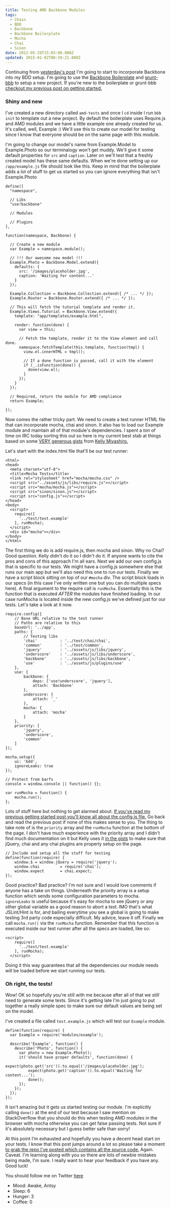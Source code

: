 ```yaml
---
title: Testing AMD Backbone Modules
tags:
  - Chain
  - BDD
  - Backbone
  - Backbone Boilerplate
  - Mocha
  - Chai
  - Sinon
date: 2012-05-29T15:03:00.000Z
updated: 2015-01-02T08:59:21.000Z
---
```


Continuing from [yesterday's post](http://robdodson.me/blog/2012/05/28/mocking-requests-with-mocha-chai-and-sinon/) I'm going to start to incorporate Backbone into my BDD setup. I'm going to use the [Backbone Boilerplate](https://github.com/tbranyen/backbone-boilerplate) and [grunt-bbb](https://github.com/backbone-boilerplate/grunt-bbb) to setup a new project. If you're new to the boilerplate or grunt-bbb [checkout my previous post on getting started.](http://robdodson.me/blog/2012/05/17/getting-familiar-with-backbone-boilerplate/)

### Shiny and new

I've created a new directory called `amd-tests` and once I `cd` inside I run `bbb init` to template out a new project. By default the boilerplate uses Require.js and AMD modules and we have a little example one already created for us. It's called, well, Example :) We'll use this to create our model for testing since I know that everyone should be on the same page with this module.

I'm going to change our model's name from Example.Model to Example.Photo so our terminalogy won't get muddy. We'll give it some default properties for `src` and `caption`. Later on we'll test that a freshly created model has these same defaults. When we're done setting up our `/app/example.js` file should look like this. Keep in mind that the boilerplate adds a lot of stuff to get us started so you can ignore everything that isn't Example.Photo

    define([
      "namespace",
    
      // Libs
      "use!backbone"
    
      // Modules
    
      // Plugins
    ],
    
    function(namespace, Backbone) {
    
      // Create a new module
      var Example = namespace.module();
    
      // !!! Our awesome new model !!!
      Example.Photo = Backbone.Model.extend({
        defaults: {
          src: '/images/placeholder.jpg',
          caption: 'Waiting for content...'
        }
      });
    
      Example.Collection = Backbone.Collection.extend({ /* ... */ });
      Example.Router = Backbone.Router.extend({ /* ... */ });
    
      // This will fetch the tutorial template and render it.
      Example.Views.Tutorial = Backbone.View.extend({
        template: "app/templates/example.html",
    
        render: function(done) {
          var view = this;
    
          // Fetch the template, render it to the View element and call done.
          namespace.fetchTemplate(this.template, function(tmpl) {
            view.el.innerHTML = tmpl();
    
            // If a done function is passed, call it with the element
            if (_.isFunction(done)) {
              done(view.el);
            }
          });
        }
      });
    
      // Required, return the module for AMD compliance
      return Example;
    
    });
    

Now comes the rather tricky part. We need to create a test runner HTML file that can incorporate mocha, chai and sinon. It also has to load our Example module and maintain all of that module's dependencies. I spent a *ton* of time on IRC today sorting this out so here is my current best stab at things based on some [VERY generous gists](https://gist.github.com/2655876) from [Kelly Miyashiro.](https://github.com/kmiyashiro)

Let's start with the index.html file that'll be our test runner:

    <html>
    <head>
      <meta charset="utf-8">
      <title>Mocha Tests</title>
      <link rel="stylesheet" href="mocha/mocha.css" />
      <script src="../assets/js/libs/require.js"></script>
      <script src="mocha/mocha.js"></script>
      <script src="sinon/sinon.js"></script>
      <script src="config.js"></script>
    </head>
    <body>
      <script>
        require([
          '../test/test.example'
        ], runMocha);
      </script>
      <div id="mocha"></div>
    </body>
    </html>
    

The first thing we do is add require.js, then mocha and sinon. Why no Chai? Good question. Kelly didn't do it so I didn't do it. If anyone wants to cite the pros and cons of this approach I'm all ears. Next we add our own config.js that is specific to our tests. We might have a config.js somewhere else that runs our main app but we'll also need this one to run our tests. Finally we have a script block sitting on top of our `#mocha` div. The script block loads in our specs (in this case I've only written one but you can do multiple specs here). A final argument to the require call is `runMocha`. Essentially this is the function that is executed *AFTER* the modules have finished loading. In our case runMocha is located inside the new config.js we've defined just for our tests. Let's take a look at it now.

    require.config({
        // Base URL relative to the test runner
        // Paths are relative to this
        baseUrl: '../app',
        paths: {
            // Testing libs
            'chai'          : '../test/chai/chai',
            'common'        : '../test/common',
            'jquery'        : '../assets/js/libs/jquery',
            'underscore'    : '../assets/js/libs/underscore',
            'backbone'      : '../assets/js/libs/backbone',
            'use'           : '../assets/js/plugins/use'
        },
        use: {
            backbone: {
                deps: ['use!underscore', 'jquery'],
                attach: 'Backbone'
            },
            underscore: {
                attach: '_'
            },
            mocha: {
                attach: 'mocha'
            }
        },
        priority: [
            'jquery',
            'underscore',
            'common'
        ]
    });
    
    mocha.setup({
        ui: 'bdd',
        ignoreLeaks: true
    });
    
    // Protect from barfs
    console = window.console || function() {};
    
    var runMocha = function() {
        mocha.run();
    };
    

Lots of stuff here but nothing to get alarmed about. [If you've read my previous getting started post you'll know all about the config.js file.](http://robdodson.me/blog/2012/05/17/getting-familiar-with-backbone-boilerplate/) Go back and read the previous post if none of this makes sense to you. The thing to take note of is the `priority` array and the `runMocha` function at the bottom of the page. I don't have much experience with the priority array and I didn't find much documentation on it but Kelly uses it [in the gists](https://gist.github.com/2655876) to make sure that jQuery, chai and any chai plugins are properly setup on the page.

    // Include and setup all the stuff for testing
    define(function(require) {
        window.$ = window.jQuery = require('jquery');
        window.chai         = require('chai');
        window.expect       = chai.expect;
    });
    

Good practice? Bad practice? I'm not sure and I would love comments if anyone has a take on things. Underneath the priority array is a setup function which sends some configuration parameters to mocha. `ignoreLeaks` is useful because it's easy for mocha to see jQuery or any other global variable as a good reason to abort a test. IMO that's what JSLint/Hint is for, and bailing everytime you see a global is going to make testing 3rd party code especially difficult. My advice, leave it off. Finally we call `mocha.run()` via the `runMocha` function. Remember that this function is executed inside our test runner after all the specs are loaded, like so:

    <script>
        require([
          '../test/test.example'
        ], runMocha);
      </script>
    

Doing it this way guarantees that all the dependencies our module needs will be loaded before we start running our tests.

### Oh right, the tests!

Wow! OK so hopefully you're still with me because after all of that we *still* need to generate some tests. Since it's getting late I'm just going to put together a really simple spec to make sure our default values are being set on the model.

I've created a file called `test.example.js` which will test our `Example` module.

    define(function(require) {
      var Example = require('modules/example');
      
      describe('Example', function() {
        describe('Photo', function() {
          var photo = new Example.Photo();
          it('should have proper defaults', function(done) {
              expect(photo.get('src')).to.equal('/images/placeholder.jpg');
              expect(photo.get('caption')).to.equal('Waiting for content...');
              done();
          });
        });
      });
    }); 
    

It isn't amazing but it gets us started testing our module. I'm explicitly calling `done()` at the end of our test because I saw mention on StackOverflow that you should do this when testing AMD modules in the browser with mocha otherwise you can get false passing tests. Not sure if it's absolutely necessary but I guess better safe than sorry!

At this point I'm exhausted and hopefully you have a decent head start on your tests. I know that this post jumps around a lot so please take a moment [to grab the repo I've posted which contains all the source code.](https://github.com/robdodson/backbone-boilerplate-mocha) Again. Caveat. I'm learning along with you so there are lots of newbie mistakes being made, I'm sure. I really want to hear your feedback if you have any. Good luck!

You should follow me on Twitter [here](http://twitter.com/rob_dodson)

- Mood: Awake, Antsy
- Sleep: 6
- Hunger: 3
- Coffee: 0
